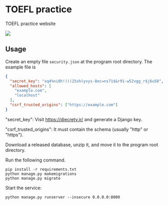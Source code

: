 # TOEFL practice

TOEFL practice website

![](https://shields.io/badge/dependencies-Python_3.11-blue)

## Usage

Create an empty file `security.json` at the program root directory. The example file is

```json
{
  "secret_key": "xq4%ni8h!)((25sh(yvys-8ec=ns71$&r91-w52vgg_r$j6u58",
  "allowed_hosts": [
    "example.com",
    "localhost"
  ],
  "csrf_trusted_origins": ["https://example.com"]
}
```

"secret_key": Visit https://djecrety.ir/ and generate a Django key.

"csrf_trusted_origins": It must contain the schema (usually "http" or "https").

Download a released database, unzip it, and move it to the program root directory.

Run the following command.
```
pip install -r requirements.txt
python manage.py makemigrations
python manage.py migrate
```

Start the service:

```
python manage.py runserver --insecure 0.0.0.0:8000
```

